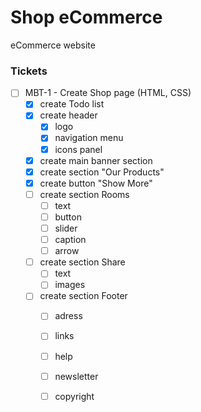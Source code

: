 # Shop eCommerce
eCommerce website

### Tickets
- [ ] MBT-1 - Create Shop page (HTML, CSS)
    - [x] create Todo list
    - [x] create header
        - [x] logo
        - [x] navigation menu
        - [x] icons panel   
    - [x] create main banner section
    - [x] create section "Our Products"
    - [x] create button "Show More"
   -[ ] create section Rooms
      -[ ] text
      -[ ] button
      -[ ] slider
      -[ ] caption
      -[ ] arrow
   -[ ] create section Share 
      -[ ] text
      -[ ] images
   -[ ] create section Footer
      -[ ] adress
      -[ ] links
      -[ ] help
      -[ ] newsletter
      -[ ] copyright
    
